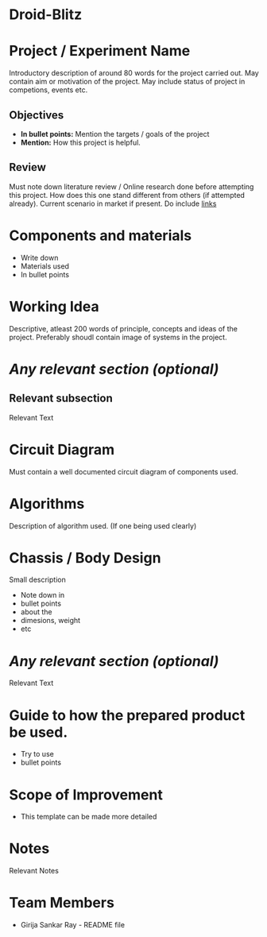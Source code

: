 # Droid-Blitz
# Project / Experiment Name
Introductory description of around 80 words for the project carried out. May contain aim or motivation of the project. May include status of project in competions, events etc.
## Objectives
- **In bullet points:** Mention the targets / goals of the project
- **Mention:** How this project is helpful.
## Review
Must note down literature review / Online research done before attempting this project. How does this one stand different from others (if attempted already). Current scenario in market if present. Do include [links](https://scholar.google.co.in/citations?view_op=top_venues&hl=en&vq=eng_robotics) 
# Components and materials
- Write down
- Materials used
- In bullet points
# Working Idea
Descriptive, atleast 200 words of principle, concepts and ideas of the project. Preferably shoudl contain image of systems in the project.
# _Any relevant section (optional)_
## Relevant subsection
Relevant Text
# Circuit Diagram
Must contain a well documented circuit diagram of components used.
# Algorithms
Description of algorithm used. (If one being used clearly)
# Chassis / Body Design
Small description
- Note down in
- bullet points
- about the
- dimesions, weight
- etc
# _Any relevant section (optional)_
Relevant Text
# Guide to how the prepared product be used.
- Try to use
- bullet points
# Scope of Improvement
- This template can be made more detailed
# Notes
Relevant Notes
# Team Members
- Girija Sankar Ray - README file
